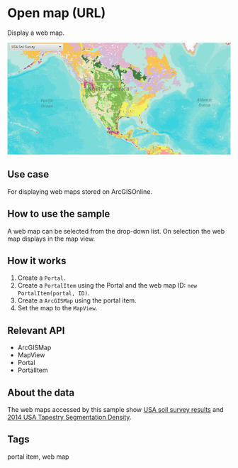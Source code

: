 # Open map (URL)

Display a web map.

![Image of open map URL](OpenMapURL.png)

## Use case

For displaying web maps stored on ArcGISOnline.

## How to use the sample

A web map can be selected from the drop-down list. On selection the web map displays in the map view.

## How it works

1. Create a `Portal`.
2. Create a `PortalItem` using the Portal and the web map ID: `new PortalItem(portal, ID)`.
3. Create a `ArcGISMap` using the portal item.
4. Set the map to the `MapView`.

## Relevant API

* ArcGISMap
* MapView
* Portal
* PortalItem

## About the data

The web maps accessed by this sample show [USA soil survey results](https://www.arcgis.com/home/webmap/viewer.html?webmap=0edea1c7bbb84ba5842d20483af11679) and [2014 USA Tapestry Segmentation Density](https://www.arcgis.com/home/webmap/viewer.html?webmap=01f052c8995e4b9e889d73c3e210ebe3).

## Tags

portal item, web map
